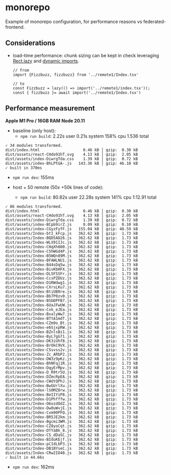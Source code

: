 # monorepo

Example of monorepo configuration, for performance reasons vs federated-frontend.

## Considerations

- load-time performance: chunk sizing can be kept in check leveraging [Rect.lazy](https://react.dev/reference/react/lazy) and [dynamic imports](https://mariusschulz.com/blog/dynamic-import-expressions-in-typescript).
  ```
  // from
  import {Fizzbuzz, fizzbuzz} from '../remote1/Index.tsx'
  
  // to
  const Fizzbuzz = lazy(() => import('../remote1/index.tsx'));
  const { fizzbuzz }= await import('../remote1/Index.tsx')
  ```

## Performance measurement

**Apple M1 Pro / 16GB RAM**
**Node 20.11**

- baseline (only host): 
  - `npm run build`: 2.22s user 0.21s system 158% cpu 1.536 total
```
✓ 34 modules transformed.
dist/index.html                   0.46 kB │ gzip:  0.30 kB
dist/assets/react-CHdo91hT.svg    4.13 kB │ gzip:  2.05 kB
dist/assets/index-DiwrgTda.css    1.39 kB │ gzip:  0.72 kB
dist/assets/index-BhLPtGA-.js   143.36 kB │ gzip: 46.10 kB
✓ built in 370ms
```
  - `npm run dev`: 155ms


- host + 50 remote (50x +50k lines of code):
  - `npm run build`: 80.82s user 22.28s system 141% cpu 1:12.91 total
```
✓ 86 modules transformed.
dist/index.html                   0.46 kB │ gzip:  0.30 kB
dist/assets/react-CHdo91hT.svg    4.13 kB │ gzip:  2.05 kB
dist/assets/index-DiwrgTda.css    1.39 kB │ gzip:  0.72 kB
dist/assets/index-BCpb9irZ.js     0.09 kB │ gzip:  0.10 kB
dist/assets/index-CGyzFyfF.js   155.04 kB │ gzip: 48.59 kB
dist/assets/Index-btI_kFcp.js   362.62 kB │ gzip:  1.73 kB
dist/assets/Index-BQD5AD26.js   362.62 kB │ gzip:  1.73 kB
dist/assets/Index-WLX91IJc.js   362.62 kB │ gzip:  1.73 kB
dist/assets/Index-CHqXh800.js   362.62 kB │ gzip:  1.73 kB
dist/assets/Index-C5hWGd4P.js   362.62 kB │ gzip:  1.73 kB
dist/assets/Index-B5WQn89M.js   362.62 kB │ gzip:  1.73 kB
dist/assets/Index-BFAWLNU1.js   362.62 kB │ gzip:  1.73 kB
dist/assets/Index-B44sDq5w.js   362.62 kB │ gzip:  1.73 kB
dist/assets/Index-BivKbHFX.js   362.62 kB │ gzip:  1.73 kB
dist/assets/Index-DL5FSSFr.js   362.62 kB │ gzip:  1.73 kB
dist/assets/Index-CcsPZDUz.js   362.62 kB │ gzip:  1.73 kB
dist/assets/Index-D1RWdwg1.js   362.62 kB │ gzip:  1.73 kB
dist/assets/Index-CXrsLKu7.js   362.62 kB │ gzip:  1.73 kB
dist/assets/Index-BtiUB0re.js   362.62 kB │ gzip:  1.73 kB
dist/assets/Index-Bb7P0zv0.js   362.62 kB │ gzip:  1.73 kB
dist/assets/Index-BSbDPFB7.js   362.62 kB │ gzip:  1.73 kB
dist/assets/Index-6UaJFwUW.js   362.62 kB │ gzip:  1.73 kB
dist/assets/Index-Cxk_eJEa.js   362.62 kB │ gzip:  1.73 kB
dist/assets/Index-BxalyWw7.js   362.62 kB │ gzip:  1.73 kB
dist/assets/Index-BTtA1mdT.js   362.62 kB │ gzip:  1.73 kB
dist/assets/Index-CZm9o_Bt.js   362.62 kB │ gzip:  1.73 kB
dist/assets/Index-e6SjxpRW.js   362.62 kB │ gzip:  1.73 kB
dist/assets/Index-BZnlsBi1.js   362.62 kB │ gzip:  1.73 kB
dist/assets/Index-ByL7gG71.js   362.62 kB │ gzip:  1.73 kB
dist/assets/Index-DK3iUhf8.js   362.62 kB │ gzip:  1.73 kB
dist/assets/Index-BrOkC9VX.js   362.62 kB │ gzip:  1.73 kB
dist/assets/Index-C5svss2v.js   362.62 kB │ gzip:  1.73 kB
dist/assets/Index-Zc_ARbP2.js   362.62 kB │ gzip:  1.73 kB
dist/assets/Index-DW3z9pKz.js   362.62 kB │ gzip:  1.73 kB
dist/assets/Index-BhNFqj1R.js   362.62 kB │ gzip:  1.73 kB
dist/assets/Index-DqyErMpv.js   362.62 kB │ gzip:  1.73 kB
dist/assets/Index-D_R9tr5U.js   362.62 kB │ gzip:  1.73 kB
dist/assets/Index-DZmcRpEA.js   362.62 kB │ gzip:  1.73 kB
dist/assets/Index-CWdtQPhJ.js   362.62 kB │ gzip:  1.73 kB
dist/assets/Index-BwGUrlXu.js   362.62 kB │ gzip:  1.73 kB
dist/assets/Index-lS0MZ8rw.js   362.62 kB │ gzip:  1.73 kB
dist/assets/Index-BeIIYiP8.js   362.62 kB │ gzip:  1.73 kB
dist/assets/Index-D1Phfffw.js   362.62 kB │ gzip:  1.73 kB
dist/assets/Index-O6ozdOdZ.js   362.62 kB │ gzip:  1.73 kB
dist/assets/Index-Dw0uWvjE.js   362.62 kB │ gzip:  1.73 kB
dist/assets/Index-Cxm90PFQ.js   362.62 kB │ gzip:  1.73 kB
dist/assets/Index-BR5JE2km.js   362.62 kB │ gzip:  1.73 kB
dist/assets/Index-Bgcmi3WM.js   362.62 kB │ gzip:  1.73 kB
dist/assets/Index-CZ8yoCqt.js   362.62 kB │ gzip:  1.73 kB
dist/assets/Index-DTYaBk_8.js   362.62 kB │ gzip:  1.73 kB
dist/assets/Index-CS_dDaSC.js   362.62 kB │ gzip:  1.73 kB
dist/assets/Index-BIduKEjf.js   362.62 kB │ gzip:  1.73 kB
dist/assets/Index-pCIdLbP3.js   362.62 kB │ gzip:  1.73 kB
dist/assets/Index-DB1BYseC.js   362.62 kB │ gzip:  1.73 kB
dist/assets/Index-CRw2IO48.js   362.62 kB │ gzip:  1.73 kB
✓ built in 44.66s
```
  - `npm run dev`: 162ms